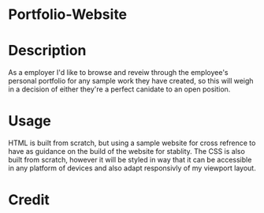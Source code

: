 # Portfolio-Website

# Description

As a employer I'd like to browse and reveiw through the employee's personal portfolio for any sample work they have created, so this will weigh in a decision of either they're a perfect canidate to an open position.

# Usage

HTML is built from scratch, but using a sample website for cross refrence to have as guidance on the build of the website for stablity. The CSS is also built from scratch, however it will be styled in way that it can be accessible in any platform of devices and also adapt responsivly of my viewport layout.

# Credit
